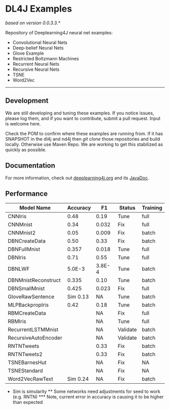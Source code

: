 DL4J Examples 
=========================
*based on version 0.0.3.3.\**

Repository of Deeplearning4J neural net examples:

- Convolutional Neural Nets
- Deep-belief Neural Nets
- Glove Example
- Restricted Boltzmann Machines
- Recurrent Neural Nets
- Recursive Neural Nets
- TSNE
- Word2Vec

---
## Development
We are still developing and tuning these examples. If you notice issues, please log them, and if you want to contribute, submit a pull request. Input is welcome here.

Check the POM to confirm where these examples are running from. If it has SNAPSHOT in the dl4j and nd4j then *git clone* those repositories and build locally. Otherwise use Maven Repo. We are working to get this stabilized as quickly as possible.

## Documentation
For more information, check out [deeplearning4j.org](http://deeplearning4j.org/) and its [JavaDoc](http://deeplearning4j.org/doc/).

## Performance

| **Model Name**      | **Accuracy** | **F1** | **Status**   | **Training**  |
|---------------------|--------------|--------|--------------|---------------|
| CNNIris             | 0.48         | 0.19   | Tune         | full          | - only predicts 0
| CNNMnist            | 0.34         | 0.032  | Fix          | full          | - only predicts 0 & NaN weight
| CNNMnist2           | 0.05         | 0.009  | Fix          | batch         | - only predicts 0 & NaN weight
| DBNCreateData       | 0.50         | 0.33   | Fix          | batch         | - predicts NAN
| DBNFullMnist        | 0.357        | 0.018  | Tune         | full          | 
| DBNIris             | 0.71         | 0.55   | Tune         | full          | 
| DBNLWF              | 5.0E-3       | 3.8E-4 | Tune         | batch         | 
| DBNMnistReconstruct | 0.335        | 0.10   | Tune         | batch         | 
| DBNSmallMnist       | 0.425        | 0.023  | Fix          | full          | 
| GloveRawSentence    | Sim 0.13     | NA     | Tune         | batch         |
| MLPBackpropIris     | 0.42         | 0.18   | Tune         | batch         | 
| RBMCreateData	      |              | NA     | Fix          | full          |
| RBMIris             |              | NA     | Tune         | full          |
| RecurrentLSTMMnist  |              | NA     | Validate     | batch         |
| RecursiveAutoEncoder|              | NA     | Validate     | batch         |
| RNTNTweets          |              | 0.33   | Fix          | batch         | 
| RNTNTweets2         |              | 0.33   | Fix          | batch         | 
| TSNEBarnesHut       |              | NA     | Fix          | NA            |
| TSNEStandard        |              | NA     | Fix          | NA            |
| Word2VecRawText     | Sim 0.24     | NA     | Fix          | batch         |
    

* Sim is simularity
** Some networks need adjustments for seed to work (e.g. RNTN)
*** Note, current error in accuracy is causing it to be higher than expected 
